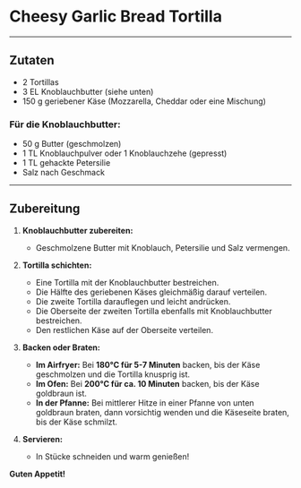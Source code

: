# Cheesy Garlic Bread Tortilla  

---

## Zutaten  

- 2 Tortillas  
- 3 EL Knoblauchbutter (siehe unten)  
- 150 g geriebener Käse (Mozzarella, Cheddar oder eine Mischung)  

### **Für die Knoblauchbutter:**  
- 50 g Butter (geschmolzen)  
- 1 TL Knoblauchpulver oder 1 Knoblauchzehe (gepresst)  
- 1 TL gehackte Petersilie  
- Salz nach Geschmack  

---

## Zubereitung  

1. **Knoblauchbutter zubereiten:**  
   - Geschmolzene Butter mit Knoblauch, Petersilie und Salz vermengen.  

2. **Tortilla schichten:**  
   - Eine Tortilla mit der Knoblauchbutter bestreichen.  
   - Die Hälfte des geriebenen Käses gleichmäßig darauf verteilen.  
   - Die zweite Tortilla darauflegen und leicht andrücken.  
   - Die Oberseite der zweiten Tortilla ebenfalls mit Knoblauchbutter bestreichen.  
   - Den restlichen Käse auf der Oberseite verteilen.  

3. **Backen oder Braten:**  
   - **Im Airfryer:** Bei **180°C für 5-7 Minuten** backen, bis der Käse geschmolzen und die Tortilla knusprig ist.  
   - **Im Ofen:** Bei **200°C für ca. 10 Minuten** backen, bis der Käse goldbraun ist.  
   - **In der Pfanne:** Bei mittlerer Hitze in einer Pfanne von unten goldbraun braten, dann vorsichtig wenden und die Käseseite braten, bis der Käse schmilzt.  

4. **Servieren:**  
   - In Stücke schneiden und warm genießen!  

**Guten Appetit!**  
